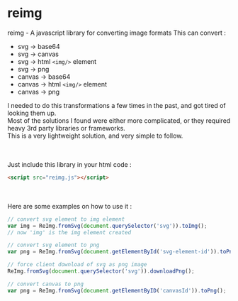# reimg
reimg - A javascript library for converting image formats 
This can convert : 
* svg -> base64
* svg -> canvas
* svg -> html `<img/>` element
* svg -> png
* canvas -> base64
* canvas -> html `<img/>` element
* canvas -> png


I needed to do this transformations a few times in the past, and got tired of looking them up.  
Most of the solutions I found were either more complicated, or they required heavy 3rd party libraries or frameworks.   
This is a very lightweight solution, and very simple to follow.  
<br/><br/>

Just include this library in your html code :
```html
<script src="reimg.js"></script>
```
<br/><br/>
Here are some examples on how to use it :
```javascript
// convert svg element to img element
var img = ReImg.fromSvg(document.querySelector('svg')).toImg();
// now 'img' is the img element created

// convert svg element to png
var png = ReImg.fromSvg(document.getElementById('svg-element-id')).toPng();

// force client download of svg as png image
ReImg.fromSvg(document.querySelector('svg')).downloadPng();

// convert canvas to png
var png = ReImg.fromSvg(document.getElementByID('canvasId')).toPng();
```

